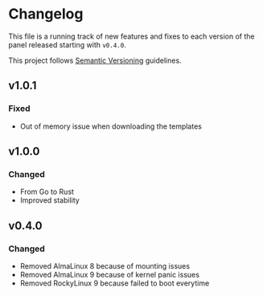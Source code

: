 # Changelog

This file is a running track of new features and fixes to each version of the panel released starting with `v0.4.0`.

This project follows [Semantic Versioning](http://semver.org) guidelines.

## v1.0.1

### Fixed

- Out of memory issue when downloading the templates

## v1.0.0

### Changed

- From Go to Rust
- Improved stability

## v0.4.0

### Changed

-   Removed AlmaLinux 8 because of mounting issues
-   Removed AlmaLinux 9 because of kernel panic issues
-   Removed RockyLinux 9 because failed to boot everytime
